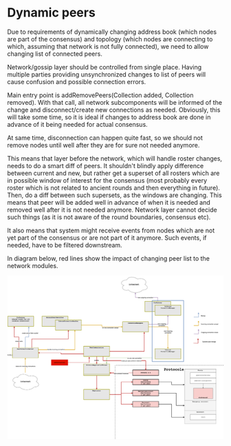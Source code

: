 # Dynamic peers

Due to requirements of dynamically changing address book (which nodes are part of the consensus) and topology
(which nodes are connecting to which, assuming that network is not fully connected), we need to allow changing
list of connected peers.

Network/gossip layer should be controlled from single place. Having multiple parties providing unsynchronized changes
to list of peers will cause confusion and possible connection errors.

Main entry point is addRemovePeers(Collection<PeerInfo> added, Collection<PeerInfo> removed). With that call, all
network subcomponents will be informed of the change and disconnect/create new connections as needed. Obviously, this
will take some time, so it is ideal if changes to address book are done in advance of it being needed for actual consensus.

At same time, disconnection can happen quite fast, so we should not remove nodes until well after they are for sure
not needed anymore.

This means that layer before the network, which will handle roster changes, needs to do a smart diff of peers. It shouldn't
blindly apply difference between current and new, but rather get a superset of all rosters which are in possible window
of interest for the consensus (most probably every roster which is not related to ancient rounds and then everything in future).
Then, do a diff between such supersets, as the windows are changing. This means that peer will be added well in advance
of when it is needed and removed well after it is not needed anymore. Network layer cannot decide such things
(as it is not aware of the round boundaries, consensus etc).

It also means that system might receive events from nodes which are not yet part of the consensus or are not part of it
anymore. Such events, if needed, have to be filtered downstream.

In diagram below, red lines show the impact of changing peer list to the network modules.

![](DynamicPeers.drawio.png)
